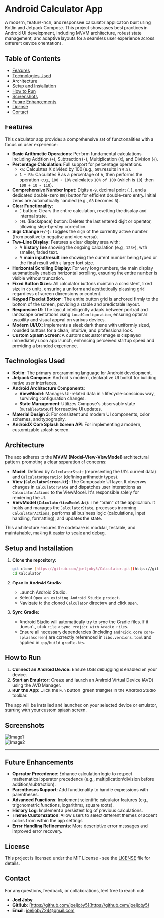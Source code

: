 # Android Calculator App

A modern, feature-rich, and responsive calculator application built using Kotlin and Jetpack Compose. This project showcases best practices in Android UI development, including MVVM architecture, robust state management, and adaptive layouts for a seamless user experience across different device orientations.

## Table of Contents

-   [Features](#features)
-   [Technologies Used](#technologies-used)
-   [Architecture](#architecture)
-   [Setup and Installation](#setup-and-installation)
-   [How to Run](#how-to-run)
-   [Screenshots](#screenshots)
-   [Future Enhancements](#future-enhancements)
-   [License](#license)
-   [Contact](#contact)

## Features

This calculator app provides a comprehensive set of functionalities with a focus on user experience:

* **Basic Arithmetic Operations**: Perform fundamental calculations including Addition (`+`), Subtraction (`-`), Multiplication (`X`), and Division (`÷`).
* **Percentage Calculation**: Full support for percentage operations.
    * `X%`: Calculates X divided by 100 (e.g., `50%` results in `0.5`).
    * `A + B%`: Calculates B as a percentage of A, then performs the operation (e.g., `100 + 10%` calculates `10% of 100` (which is `10`), then `100 + 10 = 110`).
* **Comprehensive Number Input**: Digits `0-9`, decimal point (`.`), and a dedicated double-zero (`00`) button for efficient double-zero entry. Initial zeros are automatically handled (e.g., `08` becomes `8`).
* **Clear Functionality**:
    * `C` button: Clears the entire calculation, resetting the display and internal state.
    * `DEL` (Backspace) button: Deletes the last entered digit or operator, allowing step-by-step correction.
* **Sign Change (`+/-`)**: Toggles the sign of the currently active number (from positive to negative and vice-versa).
* **Two-Line Display**: Features a clear display area with:
    * A **history line** showing the ongoing calculation (e.g., `123+`), with smaller, faded text.
    * A **main input/result line** showing the current number being typed or the final result with a larger font size.
* **Horizontal Scrolling Display**: For very long numbers, the main display automatically enables horizontal scrolling, ensuring the entire number is visible without truncation.
* **Fixed Button Sizes**: All calculator buttons maintain a consistent, fixed size in `dp` units, ensuring a uniform and aesthetically pleasing grid regardless of screen dimensions or content.
* **Keypad Fixed at Bottom**: The entire button grid is anchored firmly to the bottom of the screen, providing a stable and predictable layout.
* **Responsive UI**: The layout intelligently adapts between portrait and landscape orientations using `LocalConfiguration`, ensuring optimal usability and visual appeal on various devices.
* **Modern UI/UX**: Implements a sleek dark theme with uniformly sized, rounded buttons for a clean, intuitive, and professional look.
* **Custom Splash Screen**: A custom calculator image is displayed immediately upon app launch, enhancing perceived startup speed and providing a branded experience.

## Technologies Used

* **Kotlin**: The primary programming language for Android development.
* **Jetpack Compose**: Android's modern, declarative UI toolkit for building native user interfaces.
* **Android Architecture Components**:
    * **ViewModel**: Manages UI-related data in a lifecycle-conscious way, surviving configuration changes.
    * **State Management**: Utilizes Compose's observable state (`mutableStateOf`) for reactive UI updates.
* **Material Design 3**: For consistent and modern UI components, color schemes, and typography.
* **AndroidX Core Splash Screen API**: For implementing a modern, customizable splash screen.

## Architecture

The app adheres to the **MVVM (Model-View-ViewModel)** architectural pattern, promoting a clear separation of concerns:

* **Model**: Defined by `CalculatorState` (representing the UI's current data) and `CalculatorOperation` (defining arithmetic types).
* **View (`CalculatorScreen.kt`)**: The Composable UI layer. It observes changes in `CalculatorState` and dispatches user interactions as `CalculatorActions` to the ViewModel. It's responsible solely for rendering the UI.
* **ViewModel (`CalculatorViewModel.kt`)**: The "brain" of the application. It holds and manages the `CalculatorState`, processes incoming `CalculatorActions`, performs all business logic (calculations, input handling, formatting), and updates the state.

This architecture ensures the codebase is modular, testable, and maintainable, making it easier to scale and debug.

## Setup and Installation

1.  **Clone the repository:**
    ```bash
    git clone [https://github.com/joeljoby5/Calculator.git](https://github.com/joeljoby5/Calculator.git)
    cd Calculator
    ```

2.  **Open in Android Studio:**
    * Launch Android Studio.
    * Select `Open an existing Android Studio project`.
    * Navigate to the cloned `Calculator` directory and click `Open`.

3.  **Sync Gradle:**
    * Android Studio will automatically try to sync the Gradle files. If it doesn't, click `File` > `Sync Project with Gradle Files`.
    * Ensure all necessary dependencies (including `androidx.core:core-splashscreen`) are correctly referenced in `libs.versions.toml` and applied in `app/build.gradle.kts`.

## How to Run

1.  **Connect an Android Device:** Ensure USB debugging is enabled on your device.
2.  **Start an Emulator:** Create and launch an Android Virtual Device (AVD) using the AVD Manager.
3.  **Run the App:** Click the `Run` button (green triangle) in the Android Studio toolbar.

The app will be installed and launched on your selected device or emulator, starting with your custom splash screen.

## Screenshots
![Image1](https://github.com/user-attachments/assets/744da166-2dcf-4d70-97c3-1f152081c983)   
![Image2](https://github.com/user-attachments/assets/9e16809a-b2f5-4157-8214-d597689849f4)


---

## Future Enhancements

* **Operator Precedence**: Enhance calculation logic to respect mathematical operator precedence (e.g., multiplication/division before addition/subtraction).
* **Parentheses Support**: Add functionality to handle expressions with parentheses.
* **Advanced Functions**: Implement scientific calculator features (e.g., trigonometric functions, logarithms, square roots).
* **History Log**: Implement a persistent log of previous calculations.
* **Theme Customization**: Allow users to select different themes or accent colors from within the app settings.
* **Error Handling Refinements**: More descriptive error messages and improved error recovery.

## License

This project is licensed under the MIT License - see the [LICENSE](LICENSE) file for details.

## Contact

For any questions, feedback, or collaborations, feel free to reach out:

* **Joel Joby**
* **GitHub**: [https://github.com/joeljoby5](https://github.com/joeljoby5)
* **Email**: [joeljoby724@gmail.com](mailto:joeljoby724@gmail.com)
